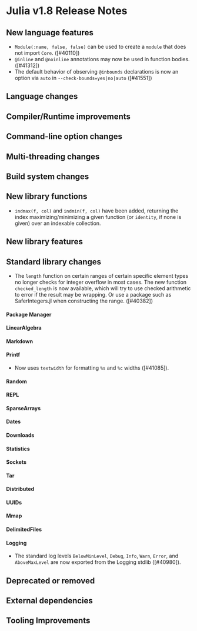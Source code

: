 Julia v1.8 Release Notes
========================


New language features
---------------------

* `Module(:name, false, false)` can be used to create a `module` that does not import `Core`. ([#40110])
* `@inline` and `@noinline` annotations may now be used in function bodies. ([#41312])
* The default behavior of observing `@inbounds` declarations is now an option via `auto` in `--check-bounds=yes|no|auto` ([#41551])

Language changes
----------------


Compiler/Runtime improvements
-----------------------------


Command-line option changes
---------------------------


Multi-threading changes
-----------------------


Build system changes
--------------------


New library functions
---------------------

 * `indmax(f, col)` and `indmin(f, col)` have been added, returning the index maximizing/minimizing a given function (or `identity`, if none is given) over an indexable collection.

New library features
--------------------


Standard library changes
------------------------

* The `length` function on certain ranges of certain specific element types no longer checks for integer
  overflow in most cases. The new function `checked_length` is now available, which will try to use checked
  arithmetic to error if the result may be wrapping. Or use a package such as SaferIntegers.jl when
  constructing the range. ([#40382])

#### Package Manager

#### LinearAlgebra

#### Markdown

#### Printf
* Now uses `textwidth` for formatting `%s` and `%c` widths ([#41085]).

#### Random

#### REPL

#### SparseArrays

#### Dates

#### Downloads

#### Statistics

#### Sockets

#### Tar

#### Distributed

#### UUIDs

#### Mmap

#### DelimitedFiles

#### Logging
* The standard log levels `BelowMinLevel`, `Debug`, `Info`, `Warn`, `Error`,
  and `AboveMaxLevel` are now exported from the Logging stdlib ([#40980]).


Deprecated or removed
---------------------


External dependencies
---------------------


Tooling Improvements
---------------------


<!--- generated by NEWS-update.jl: -->
